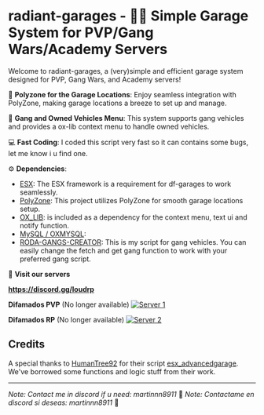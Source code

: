 # radiant-garages - 🚗💨 Simple Garage System for PVP/Gang Wars/Academy Servers

Welcome to radiant-garages, a (very)simple and efficient garage system designed for PVP, Gang Wars, and Academy servers!

🏢 **Polyzone for the Garage Locations**: Enjoy seamless integration with PolyZone, making garage locations a breeze to set up and manage.

👥 **Gang and Owned Vehicles Menu**: This system supports gang vehicles and provides a ox-lib context menu to handle owned vehicles.

💻 **Fast Coding**: I coded this script very fast so it can contains some bugs, let me know i u find one.

⚙️ **Dependencies**:
- [ESX](https://github.com/esx-framework/esx_core): The ESX framework is a requirement for df-garages to work seamlessly.
- [PolyZone](https://github.com/mkafrin/PolyZone): This project utilizes PolyZone for smooth garage locations setup.
- [OX_LIB](https://github.com/overextended/ox_lib): is included as a dependency for the context menu, text ui and notify function.
- [MySQL / OXMYSQL](https://github.com/overextended/oxmysql):
- [RODA-GANGS-CREATOR](https://forum.cfx.re/t/free-roda-gangs-esx/4847395): This is my script for gang vehicles. You can easily change the fetch and get gang function to work with your preferred gang script.

👥 **Visit our servers**

**https://discord.gg/loudrp**

**Difamados PVP** (No longer available)
[![Server 1](https://i.imgur.com/N0ycyPu.png)](https://discord.gg/difamadospvp)

**Difamados RP** (No longer available)
[![Server 2](https://i.imgur.com/E7ITKb8.png)](https://discord.gg/difamadosrp)

## Credits

A special thanks to [HumanTree92](https://github.com/HumanTree92) for their script [esx_advancedgarage](https://github.com/HumanTree92/esx_advancedgarage). We've borrowed some functions and logic stuff from their work.

---

*Note: Contact me in discord if u need: martinnn8911* 🎉
*Note: Contactame en discord si deseas: martinnn8911* 🎉
